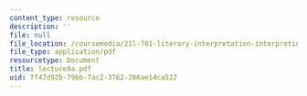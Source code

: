 ```yaml
---
content_type: resource
description: ''
file: null
file_location: /coursemedia/21l-701-literary-interpretation-interpreting-poetry-fall-2003/7f47d92b79bb7ac23762286ae14ca522_lecture9a.pdf
file_type: application/pdf
resourcetype: Document
title: lecture9a.pdf
uid: 7f47d92b-79bb-7ac2-3762-286ae14ca522
---
```

